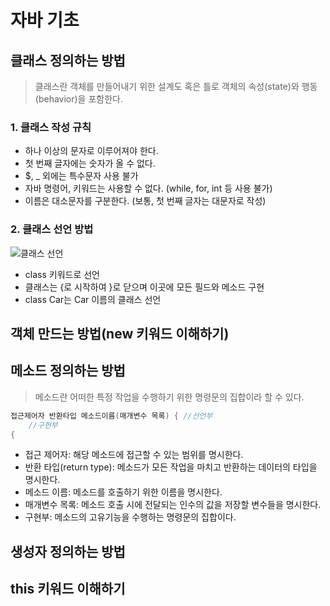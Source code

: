 # 자바 기초
## 클래스 정의하는 방법
> 클래스란 객체를 만들어내기 위한 설계도 혹은 틀로 객체의 속성(state)와 행동(behavior)을 포함한다.
### 1. 클래스 작성 규칙
- 하나 이상의 문자로 이루어져야 한다.
- 첫 번째 글자에는 숫자가 올 수 없다.
- $, _ 외에는 특수문자 사용 불가
- 자바 명령어, 키워드는 사용할 수 없다. (while, for, int 등 사용 불가)
- 이름은 대소문자를 구분한다. (보통, 첫 번째 글자는 대문자로 작성)

### 2. 클래스 선언 방법
![클래스 선언](http://www.tcpschool.com/lectures/img_java_class_definition.png)
- class 키워드로 선언
- 클래스는 {로 시작하여 }로 닫으며 이곳에 모든 필드와 메소드 구현
- class Car는 Car 이름의 클래스 선언

## 객체 만드는 방법(new 키워드 이해하기)
## 메소드 정의하는 방법
> 메소드란 어떠한 특정 작업을 수행하기 위한 명령문의 집합이라 할 수 있다.
```java
접근제어자 반환타입 메소드이름(매개변수 목록) { //선언부
	//구현부
{
```
- 접근 제어자: 해당 메소드에 접근할 수 있는 범위를 명시한다.
- 반환 타입(return type): 메소드가 모든 작업을 마치고 반환하는 데이터의 타입을 명시한다.
- 메소드 이름: 메소드를 호출하기 위한 이름을 명시한다.
- 매개변수 목록: 메소드 호출 시에 전달되는 인수의 값을 저장할 변수들을 명시한다.
- 구현부: 메소드의 고유기능을 수행하는 명령문의 집합이다.

## 생성자 정의하는 방법
## this 키워드 이해하기